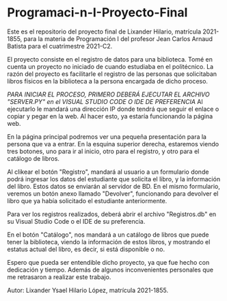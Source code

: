 # Programaci-n-I-Proyecto-Final
Este es el repositorio del proyecto final de Lixander Hilario, matrícula 2021-1855, para la materia de Programación I del profesor Jean Carlos Arnaud Batista para el cuatrimestre 2021-C2.

El proyecto consiste en el registro de datos para una biblioteca. Tomé en cuenta un proyecto no iniciado de cuando estudiaba en el politécnico. La razón del proyecto es facilitarle el registro de las personas que solicitaban libros físicos en la biblioteca a la persona encargada de dicho proceso. 

*PARA INICIAR EL PROCESO, PRIMERO DEBERÁ EJECUTAR EL ARCHIVO "SERVER.PY" en el VISUAL STUDIO CODE O IDE DE PREFERENCIA*
Al ejecutarlo le mandará una dirección IP donde tendrá que seguir el enlace o copiar y pegar en la web. Al hacer esto, ya estaría funcionando la página web. 

En la página principal podremos ver una pequeña presentación para la persona que va a entrar. En la esquina superior derecha, estaremos viendo tres botones, uno para ir al inicio, otro para el registro, y otro para el catálogo de libros. 

Al clikear el botón "Registro", mandará al usuario a un formulario donde podrá ingresar los datos del estudiante que solicita el libro, y la información del libro. Estos datos se enviarán al servidor de BD. En el mismo formulario, veremos un botón anexo llamado "Devolver", funcionando para devolver el libro que ya había solicitado el estudiante anteriormente.

Para ver los registros realizados, deberá abrir el archivo "Registros.db" en su Visual Studio Code o el IDE de su preferencia.

En el botón "Catálogo", nos mandará a un catálogo de libros que puede tener la biblioteca, viendo la información de estos libros, y mostrando el estatus actual del libro, es decir, si está disponible o no.

Espero que pueda ser entendible dicho proyecto, ya que fue hecho con dedicación y tiempo. Además de algunos inconvenientes personales que me retrasaron a realizar este trabajo.

Autor: Lixander Ysael Hilario López, matrícula 2021-1855.
